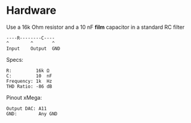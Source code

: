 # Hardware

Use a 16k Ohm resistor and a 10 nF **film** capacitor in a standard RC filter
```
----R--------C----
^        ^       ^
Input    Output  GND
```
Specs:
```
R:         16k Ω
C:         10  nF
Frequency: 1k  Hz
THD Ratio: -86 dB
```
Pinout xMega:
```
Output DAC: A11
GND:        Any GND
```
